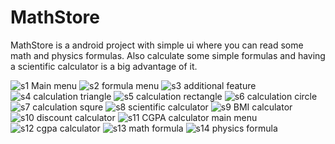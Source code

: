 # MathStore
MathStore is a android project with simple ui where you can read some math and physics formulas.
Also calculate some simple formulas and having a scientific calculator is a big advantage of it.

![s1 Main menu](https://user-images.githubusercontent.com/34601361/156850527-d3bca407-8bfd-44fd-8eb6-0502f2c13fd9.jpg)
![s2 formula menu](https://user-images.githubusercontent.com/34601361/156850529-38d0ed1a-38e2-406b-8352-f07ee7bdd465.jpg)
![s3 additional feature](https://user-images.githubusercontent.com/34601361/156850536-c311fea9-46bd-436d-a65f-c6203980b792.jpg)
![s4 calculation triangle](https://user-images.githubusercontent.com/34601361/156850544-337fcab6-7c00-4702-8252-9d3806a16c9d.jpg)
![s5 calculation rectangle](https://user-images.githubusercontent.com/34601361/156850550-8677b1ca-2f59-4a3d-a4db-601934c72082.jpg)
![s6 calculation circle](https://user-images.githubusercontent.com/34601361/156850557-ac211a07-de50-4d5a-a23a-001fe9f2d4bf.jpg)
![s7 calculation squre](https://user-images.githubusercontent.com/34601361/156850564-a61d313c-73dd-49ac-bc64-8aa150ec3664.jpg)
![s8 scientific calculator](https://user-images.githubusercontent.com/34601361/156850566-95b5cfd0-d5eb-4bea-8c5f-d55721b689d5.jpg)
![s9 BMI calculator](https://user-images.githubusercontent.com/34601361/156850568-f0cef20f-eba1-4756-95bc-fe88237ba41a.jpg)
![s10 discount calculator](https://user-images.githubusercontent.com/34601361/156850492-7870003d-7d77-4ae6-81b6-32716380fbb6.jpg)
![s11 CGPA calculator main menu](https://user-images.githubusercontent.com/34601361/156850498-08d679e8-eaf2-4bbd-9994-95b83dbf75be.jpg)
![s12 cgpa calculator](https://user-images.githubusercontent.com/34601361/156850504-96b9613b-dc30-4f8e-8508-5e2c875549f7.jpg)
![s13 math formula](https://user-images.githubusercontent.com/34601361/156850507-f05c3e95-381c-4003-8a04-a9ba6ab83f4f.jpg)
![s14 physics formula](https://user-images.githubusercontent.com/34601361/156850520-a2a5d847-b184-41e1-8475-17a87b4d7c49.jpg)
